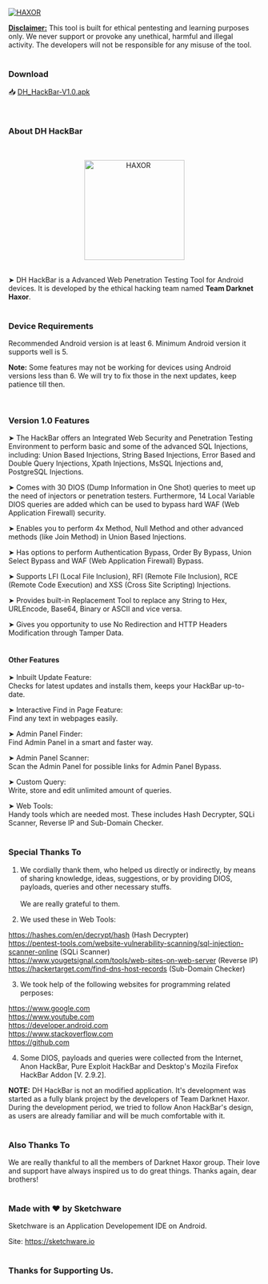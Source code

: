<p> <a href="#"><img title="HAXOR" src="https://raw.githubusercontent.com/darknethaxor/picture/main/20210130_095536.png"> </a> </p>
<b><u>Disclaimer:</u></b> This tool is built for ethical pentesting and learning purposes only. We never support or provoke any unethical, harmful and illegal activity. The developers will not be responsible for any misuse of the tool.
<br>
<br>

### Download

📥 <a href="https://github.com/darknethaxor/DH-HackBar/raw/main/Latest.apk">DH_HackBar-V1.0.apk</a>

<br>

### About DH HackBar
<br>
<p align="center"> <a href="#"><img title="HAXOR" src="https://1.bp.blogspot.com/-ui9y_7kjZQQ/X65oQ5mMZ4I/AAAAAAAAADA/E7NzB1nhbpQn1J1mNGOX3Zx8WtJSrP5AwCLcBGAsYHQ/s320/20201113_170028.png" height="200" width="200"> </a> </p>
<br>
➤ DH HackBar is a Advanced Web Penetration Testing Tool for Android devices. It is developed by the ethical hacking team named <b>Team Darknet Haxor</b>.
<br>
<br>

### Device Requirements

<p>Recommended Android version is at least 6. Minimum Android version it supports well is 5.</p>
<p><b>Note:</b> Some features may not be working for devices using Android versions less than 6. We will try to fix those in the next updates, keep patience till then.</p>
<br>

### Version 1.0 Features

➤ The HackBar offers an Integrated Web Security and Penetration Testing Environment to perform basic and some of the advanced SQL Injections, including:
Union Based Injections,
String Based Injections,
Error Based and Double Query Injections,
Xpath Injections,
MsSQL Injections and,
PostgreSQL Injections.

➤ Comes with 30 DIOS (Dump Information in One Shot) queries to meet up the need of injectors or penetration testers. Furthermore, 14 Local Variable DIOS queries are added which can be used to bypass hard WAF (Web Application Firewall) security.

➤ Enables you to perform 4x Method, Null Method and other advanced methods (like Join Method) in Union Based Injections.

➤ Has options to perform Authentication Bypass, Order By Bypass, Union Select Bypass and WAF (Web Application Firewall) Bypass.

➤ Supports LFI (Local File Inclusion), RFI (Remote File Inclusion), RCE (Remote Code Execution) and XSS (Cross Site Scripting) Injections.

➤ Provides built-in Replacement Tool to replace any String to Hex, URLEncode, Base64, Binary or ASCII and vice versa.

➤ Gives you opportunity to use No Redirection and HTTP Headers Modification through Tamper Data.
<br>
<br>

#### Other Features

➤ Inbuilt Update Feature:
<br>
Checks for latest updates and installs them, keeps your HackBar up-to-date.

➤ Interactive Find in Page Feature:
<br>
Find any text in webpages easily.

➤ Admin Panel Finder:
<br>
Find Admin Panel in a smart and faster way.

➤ Admin Panel Scanner:
<br>
Scan the Admin Panel for possible links for Admin Panel Bypass.

➤ Custom Query:
<br>
Write, store and edit unlimited amount of queries.

➤ Web Tools:
<br>
Handy tools which are needed most. These includes Hash Decrypter, SQLi Scanner, Reverse IP and Sub-Domain Checker.
<br>
<br>

### Special Thanks To

1. We cordially thank them, who helped us directly or indirectly, by means of sharing knowledge, ideas, suggestions, or by providing DIOS, payloads, queries and other necessary stuffs. <br><br>We are really grateful to them.

2. We used these in Web Tools:

https://hashes.com/en/decrypt/hash (Hash Decrypter)<br>
https://pentest-tools.com/website-vulnerability-scanning/sql-injection-scanner-online (SQLi Scanner)<br>
https://www.yougetsignal.com/tools/web-sites-on-web-server (Reverse IP)<br>
https://hackertarget.com/find-dns-host-records (Sub-Domain Checker)

3. We took help of the following websites for programming related perposes:

https://www.google.com<br>
https://www.youtube.com<br>
https://developer.android.com<br>
https://www.stackoverflow.com<br>
https://github.com

4. Some DIOS, payloads and queries were collected from the Internet, Anon HackBar, Pure Exploit HackBar and Desktop's Mozila Firefox HackBar Addon [V. 2.9.2].

<b>NOTE:</b> DH HackBar is not an modified application. It's development was started as a fully blank project by the developers of Team Darknet Haxor. During the development period, we tried to follow Anon HackBar's design, as users are already familiar and will be much comfortable with it.
<br>
<br>

### Also Thanks To

We are really thankful to all the members of Darknet Haxor group. Their love and support have always inspired us to do great things. Thanks again, dear brothers!
<br>
<br>

### Made with ❤️ by Sketchware

Sketchware is an Application Developement IDE on Android.

Site: https://sketchware.io
<br>
<br>

### Thanks for Supporting Us.
